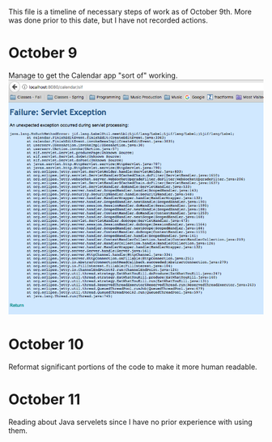 This file is a timeline of necessary steps of work as of October 9th. 
More was done prior to this date, but I have not recorded actions.

# October 9
Manage to get the Calendar app "sort of" working. 
![no meetLbl method found](https://github.com/K33TY/Jif-Sif-to-Fabric/blob/master/Docs/Images/noMeetLabelMethod.png "no meetLbl method found")

# October 10
Reformat significant portions of the code to make it more human readable. 

# October 11
Reading about Java servelets since I have no prior experience with using them.
